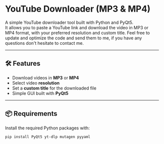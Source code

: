 # YouTube Downloader (MP3 & MP4)

A simple YouTube downloader tool built with Python and PyQt5.  
It allows you to paste a YouTube link and download the video in MP3 or MP4 format, with your preferred resolution and custom title.
Feel free to update and optimize the code and send them to me, if you have any questions don't hesitate to contact me.

---

## 🛠 Features

- Download videos in **MP3** or **MP4**
- Select video **resolution**
- Set a **custom title** for the downloaded file
- Simple GUI built with **PyQt5**

---

## 📦 Requirements

Install the required Python packages with:

```bash
pip install PyQt5 yt-dlp mutagen pyyaml
